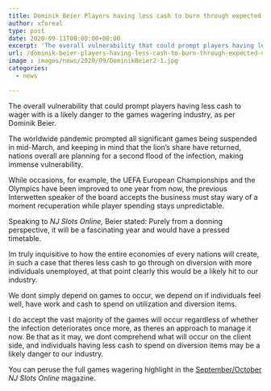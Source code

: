 ```yaml
---
title: Dominik Beier Players having less cash to burn through expected danger to our industry
author: xforeal 
type: post
date: 2020-09-11T00:00:00+00:00
excerpt: 'The overall vulnerability that could prompt players having less cash to wager with is an expected danger to the games wagering industry, as indicated by Dominik Beier '
url: /dominik-beier-players-having-less-cash-to-burn-through-expected-danger-to-our-industry/
image : images/news/2020/09/DominikBeier2-1.jpg
categories:
  - news

---
```

The overall vulnerability that could prompt players having less cash to wager with is a likely danger to the games wagering industry, as per Dominik Beier. 

The worldwide pandemic prompted all significant games being suspended in mid-March, and keeping in mind that the lion&#8217;s share have returned, nations overall are planning for a second flood of the infection, making immense vulnerability. 

While occasions, for example, the UEFA European Championships and the Olympics have been improved to one year from now, the previous Interwetten speaker of the board accepts the business must stay wary of a moment recuperation while player spending stays unpredictable. 

Speaking to _NJ Slots Online,_ Beier stated: Purely from a donning perspective, it will be a fascinating year and would have a pressed timetable. 

Im truly inquisitive to how the entire economies of every nations will create, in such a case that theres less cash to go through on diversion with more individuals unemployed, at that point clearly this would be a likely hit to our industry. 

We dont simply depend on games to occur, we depend on if individuals feel well, have work and cash to spend on utilization and diversion items. 

I do accept the vast majority of the games will occur regardless of whether the infection deteriorates once more, as theres an approach to manage it now. Be that as it may, we dont comprehend what will occur on the client side, and individuals having less cash to spend on diversion items may be a likely danger to our industry. 

You can peruse the full games wagering highlight in the [September/October][1] _NJ Slots Online_ magazine.

 [1]: #